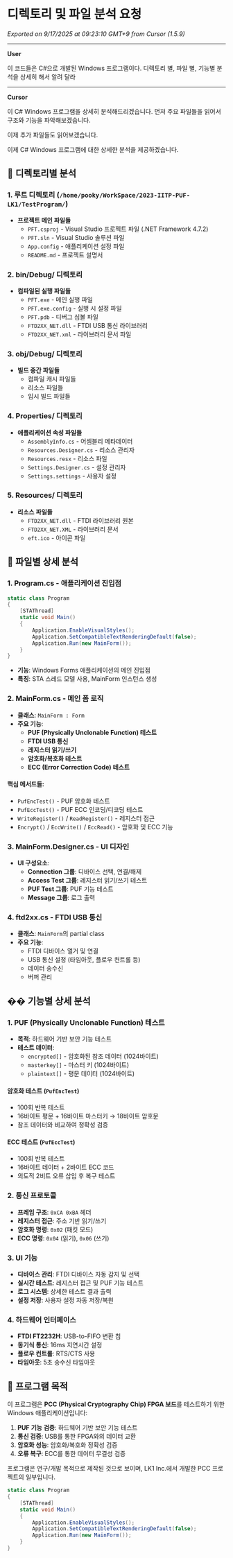 # 디렉토리 및 파일 분석 요청
_Exported on 9/17/2025 at 09:23:10 GMT+9 from Cursor (1.5.9)_

---

**User**

이 코드들은 C#으로 개발된 Windows 프로그램이다.
디렉토리 별, 파일 별, 기능별 분석을 상세히 해서 알려 달라

---

**Cursor**

이 C# Windows 프로그램을 상세히 분석해드리겠습니다. 먼저 주요 파일들을 읽어서 구조와 기능을 파악해보겠습니다.


이제 추가 파일들도 읽어보겠습니다.


이제 C# Windows 프로그램에 대한 상세한 분석을 제공하겠습니다.

## 📁 디렉토리별 분석

### 1. **루트 디렉토리** (`/home/pooky/WorkSpace/2023-IITP-PUF-LK1/TestProgram/`)
- **프로젝트 메인 파일들**
  - `PFT.csproj` - Visual Studio 프로젝트 파일 (.NET Framework 4.7.2)
  - `PFT.sln` - Visual Studio 솔루션 파일
  - `App.config` - 애플리케이션 설정 파일
  - `README.md` - 프로젝트 설명서

### 2. **bin/Debug/** 디렉토리
- **컴파일된 실행 파일들**
  - `PFT.exe` - 메인 실행 파일
  - `PFT.exe.config` - 실행 시 설정 파일
  - `PFT.pdb` - 디버그 심볼 파일
  - `FTD2XX_NET.dll` - FTDI USB 통신 라이브러리
  - `FTD2XX_NET.xml` - 라이브러리 문서 파일

### 3. **obj/Debug/** 디렉토리
- **빌드 중간 파일들**
  - 컴파일 캐시 파일들
  - 리소스 파일들
  - 임시 빌드 파일들

### 4. **Properties/** 디렉토리
- **애플리케이션 속성 파일들**
  - `AssemblyInfo.cs` - 어셈블리 메타데이터
  - `Resources.Designer.cs` - 리소스 관리자
  - `Resources.resx` - 리소스 파일
  - `Settings.Designer.cs` - 설정 관리자
  - `Settings.settings` - 사용자 설정

### 5. **Resources/** 디렉토리
- **리소스 파일들**
  - `FTD2XX_NET.dll` - FTDI 라이브러리 원본
  - `FTD2XX_NET.XML` - 라이브러리 문서
  - `eft.ico` - 아이콘 파일

## 📄 파일별 상세 분석

### 1. **Program.cs** - 애플리케이션 진입점
```csharp
static class Program
{
    [STAThread]
    static void Main()
    {
        Application.EnableVisualStyles();
        Application.SetCompatibleTextRenderingDefault(false);
        Application.Run(new MainForm());
    }
}
```
- **기능**: Windows Forms 애플리케이션의 메인 진입점
- **특징**: STA 스레드 모델 사용, MainForm 인스턴스 생성

### 2. **MainForm.cs** - 메인 폼 로직
- **클래스**: `MainForm : Form`
- **주요 기능**:
  - **PUF (Physically Unclonable Function) 테스트**
  - **FTDI USB 통신**
  - **레지스터 읽기/쓰기**
  - **암호화/복호화 테스트**
  - **ECC (Error Correction Code) 테스트**

#### 핵심 메서드들:
- `PufEncTest()` - PUF 암호화 테스트
- `PufEccTest()` - PUF ECC 인코딩/디코딩 테스트
- `WriteRegister()` / `ReadRegister()` - 레지스터 접근
- `Encrypt()` / `EccWrite()` / `EccRead()` - 암호화 및 ECC 기능

### 3. **MainForm.Designer.cs** - UI 디자인
- **UI 구성요소**:
  - **Connection 그룹**: 디바이스 선택, 연결/해제
  - **Access Test 그룹**: 레지스터 읽기/쓰기 테스트
  - **PUF Test 그룹**: PUF 기능 테스트
  - **Message 그룹**: 로그 출력

### 4. **ftd2xx.cs** - FTDI USB 통신
- **클래스**: `MainForm`의 partial class
- **주요 기능**:
  - FTDI 디바이스 열거 및 연결
  - USB 통신 설정 (타임아웃, 플로우 컨트롤 등)
  - 데이터 송수신
  - 버퍼 관리

## �� 기능별 상세 분석

### 1. **PUF (Physically Unclonable Function) 테스트**
- **목적**: 하드웨어 기반 보안 기능 테스트
- **테스트 데이터**:
  - `encrypted[]` - 암호화된 참조 데이터 (1024바이트)
  - `masterkey[]` - 마스터 키 (1024바이트)
  - `plaintext[]` - 평문 데이터 (1024바이트)

#### 암호화 테스트 (`PufEncTest`)
- 100회 반복 테스트
- 16바이트 평문 + 16바이트 마스터키 → 18바이트 암호문
- 참조 데이터와 비교하여 정확성 검증

#### ECC 테스트 (`PufEccTest`)
- 100회 반복 테스트
- 16바이트 데이터 + 2바이트 ECC 코드
- 의도적 2비트 오류 삽입 후 복구 테스트

### 2. **통신 프로토콜**
- **프레임 구조**: `0xCA 0xBA` 헤더
- **레지스터 접근**: 주소 기반 읽기/쓰기
- **암호화 명령**: `0x02` (패킷 모드)
- **ECC 명령**: `0x04` (읽기), `0x06` (쓰기)

### 3. **UI 기능**
- **디바이스 관리**: FTDI 디바이스 자동 감지 및 선택
- **실시간 테스트**: 레지스터 접근 및 PUF 기능 테스트
- **로그 시스템**: 상세한 테스트 결과 출력
- **설정 저장**: 사용자 설정 자동 저장/복원

### 4. **하드웨어 인터페이스**
- **FTDI FT2232H**: USB-to-FIFO 변환 칩
- **동기식 통신**: 16ms 지연시간 설정
- **플로우 컨트롤**: RTS/CTS 사용
- **타임아웃**: 5초 송수신 타임아웃

## 🎯 프로그램 목적

이 프로그램은 **PCC (Physical Cryptography Chip) FPGA 보드**를 테스트하기 위한 Windows 애플리케이션입니다:

1. **PUF 기능 검증**: 하드웨어 기반 보안 기능 테스트
2. **통신 검증**: USB를 통한 FPGA와의 데이터 교환
3. **암호화 성능**: 암호화/복호화 정확성 검증
4. **오류 복구**: ECC를 통한 데이터 무결성 검증

프로그램은 연구/개발 목적으로 제작된 것으로 보이며, LK1 Inc.에서 개발한 PCC 프로젝트의 일부입니다.

```csharp
static class Program
{
    [STAThread]
    static void Main()
    {
        Application.EnableVisualStyles();
        Application.SetCompatibleTextRenderingDefault(false);
        Application.Run(new MainForm());
    }
}
```

